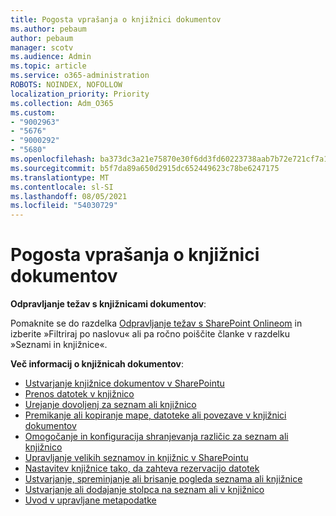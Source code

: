 ```yaml
---
title: Pogosta vprašanja o knjižnici dokumentov
ms.author: pebaum
author: pebaum
manager: scotv
ms.audience: Admin
ms.topic: article
ms.service: o365-administration
ROBOTS: NOINDEX, NOFOLLOW
localization_priority: Priority
ms.collection: Adm_O365
ms.custom:
- "9002963"
- "5676"
- "9000292"
- "5680"
ms.openlocfilehash: ba373dc3a21e75870e30f6dd3fd60223738aab7b72e721cf7a1067aa69d829ea
ms.sourcegitcommit: b5f7da89a650d2915dc652449623c78be6247175
ms.translationtype: MT
ms.contentlocale: sl-SI
ms.lasthandoff: 08/05/2021
ms.locfileid: "54030729"
---
```

# <a name="document-library-faq"></a>Pogosta vprašanja o knjižnici dokumentov

**Odpravljanje težav s knjižnicami dokumentov**:

Pomaknite se do razdelka [Odpravljanje težav s SharePoint Onlineom](https://docs.microsoft.com/sharepoint/troubleshoot/online) in izberite »Filtriraj po naslovu« ali pa ročno poiščite članke v razdelku »Seznami in knjižnice«.

**Več informacij o knjižnicah dokumentov**:

- [Ustvarjanje knjižnice dokumentov v SharePointu](https://support.office.com/article/Create-a-document-library-in-SharePoint-306728fe-0325-4b28-b60d-f902e1d75939)
- [Prenos datotek v knjižnico](https://support.office.com/article/upload-files-to-a-library-da549fb1-1fcb-4167-87d0-4693e93cb7a0)
- [Urejanje dovoljenj za seznam ali knjižnico](https://support.office.com/article/customize-permissions-for-a-sharepoint-list-or-library-02d770f3-59eb-4910-a608-5f84cc297782)
- [Premikanje ali kopiranje mape, datoteke ali povezave v knjižnici dokumentov](https://support.office.com/article/move-or-copy-files-in-sharepoint-00e2f483-4df3-46be-a861-1f5f0c1a87bc)
- [Omogočanje in konfiguracija shranjevanja različic za seznam ali knjižnico](https://support.office.com/article/enable-and-configure-versioning-for-a-list-or-library-1555d642-23ee-446a-990a-bcab618c7a37)
- [Upravljanje velikih seznamov in knjižnic v SharePointu](https://support.office.com/article/manage-large-lists-and-libraries-in-sharepoint-b8588dae-9387-48c2-9248-c24122f07c59)
- [Nastavitev knjižnice tako, da zahteva rezervacijo datotek](https://support.microsoft.com/en-us/office/set-up-a-library-to-require-check-out-of-files-0c73792b-f727-4e19-a1f9-3173899e695b)
- [Ustvarjanje, spreminjanje ali brisanje pogleda seznama ali knjižnice](https://support.office.com/article/create-change-or-delete-a-view-of-a-list-or-library-27ae65b8-bc5b-4949-b29b-4ee87144a9c9)
- [Ustvarjanje ali dodajanje stolpca na seznam ali v knjižnico](https://support.microsoft.com/en-us/office/create-a-column-in-a-sharepoint-list-or-library-2b0361ae-1bd3-41a3-8329-269e5f81cfa2)
- [Uvod v upravljane metapodatke](https://docs.microsoft.com/sharepoint/managed-metadata)
